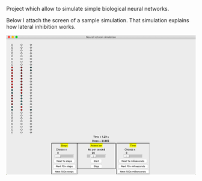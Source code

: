 Project which allow to simulate simple biological neural networks.

Below I attach the screen of a sample simulation. That simulation explains how lateral inhibition works.

![There should be photo of an app.](https://github.com/pggPL/cereblus/blob/master/cereblus.png)
